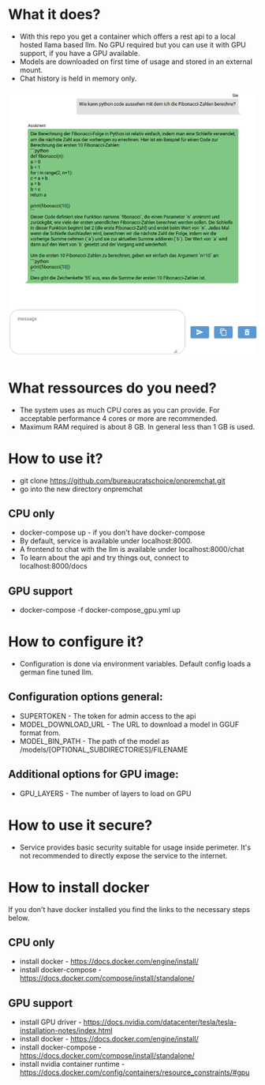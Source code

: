 # What it does? 
* With this repo you get a container which offers a rest api to a local hosted llama based llm. No GPU required but you can use it with GPU support, if you have a GPU available.
* Models are downloaded on first time of usage and stored in an external mount.
* Chat history is held in memory only.

![](Sample_Screenshot.png) 

# What ressources do you need?
* The system uses as much CPU cores as you can provide. For acceptable performance 4 cores or more are recommended.
* Maximum RAM required is about 8 GB. In general less than 1 GB is used.

# How to use it?

* git clone https://github.com/bureaucratschoice/onpremchat.git
* go into the new directory onpremchat

## CPU only
* docker-compose up - if you don't have docker-compose
* By default, service is available under localhost:8000.
* A frontend to chat with the llm is available under localhost:8000/chat
* To learn about the api and try things out, connect to localhost:8000/docs

## GPU support
* docker-compose -f docker-compose_gpu.yml up

# How to configure it?

* Configuration is done via environment variables. Default config loads a german fine tuned llm. 

## Configuration options general:
* SUPERTOKEN - The token for admin access to the api
* MODEL_DOWNLOAD_URL - The URL to download a model in GGUF format from.
* MODEL_BIN_PATH - The path of the model as /models/[OPTIONAL_SUBDIRECTORIES]/FILENAME

## Additional options for GPU image:
* GPU_LAYERS - The number of layers to load on GPU


# How to use it secure?
* Service provides basic security suitable for usage inside perimeter. It's not recommended to directly expose the service to the internet.

# How to install docker
If you don't have docker installed you find the links to the necessary steps below.
## CPU only
* install docker - https://docs.docker.com/engine/install/
* install docker-compose - https://docs.docker.com/compose/install/standalone/
## GPU support
* install GPU driver - https://docs.nvidia.com/datacenter/tesla/tesla-installation-notes/index.html
* install docker - https://docs.docker.com/engine/install/
* install docker-compose - https://docs.docker.com/compose/install/standalone/
* install nvidia container runtime - https://docs.docker.com/config/containers/resource_constraints/#gpu
